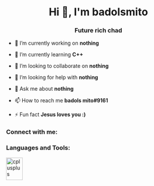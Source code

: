 <h1 align="center">Hi 👋, I'm badolsmito</h1>
<h3 align="center">Future rich chad</h3>

- 🔭 I’m currently working on **nothing**

- 🌱 I’m currently learning **C++**

- 👯 I’m looking to collaborate on **nothing**

- 🤝 I’m looking for help with **nothing**

- 💬 Ask me about **nothing**

- 📫 How to reach me **badols mito#9161**

- ⚡ Fun fact **Jesus loves you :)**

<h3 align="left">Connect with me:</h3>
<p align="left">
</p>

<h3 align="left">Languages and Tools:</h3>
<p align="left"> <a href="https://www.w3schools.com/cpp/" target="_blank" rel="noreferrer"> <img src="https://www.startpage.com/av/proxy-image?piurl=https%3A%2F%2Fupload.wikimedia.org%2Fwikipedia%2Fcommons%2Fthumb%2F1%2F18%2FISO_C%252B%252B_Logo.svg%2F1822px-ISO_C%252B%252B_Logo.svg.png&sp=1648589973Td3d68fd8a0aac0c13139025a85f741376967e73c17d1f0218827c2ac91a1952a" alt="cplusplus" width="45" height="61"/> </a> </p>


<!---
badolsmito/badolsmito is a ✨ special ✨ repository because its `README.md` (this file) appears on your GitHub profile.
You can click the Preview link to take a look at your changes.
--->
